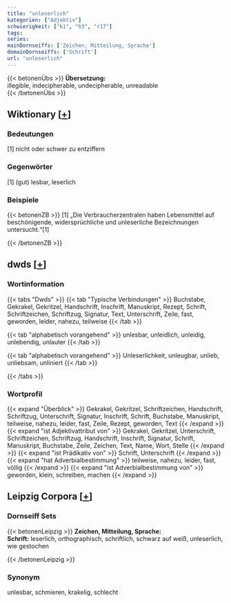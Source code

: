 ```yaml
---
title: "unleserlich"
kategorien: ["Adjektiv"]
schwierigkeit: ["k1", "h3", "r17"]
tags:
series:
mainDornseiffs: ['Zeichen, Mitteilung, Sprache']
domainDornseiffs: ['Schrift']
url: "unleserlich"
---
```


{{< betonenÜbs >}}
**Übersetzung:**  
illegible, indecipherable, undecipherable, unreadable  
{{< /betonenÜbs >}}

## Wiktionary [[+](https://de.wiktionary.org/wiki/unleserlich)]

### Bedeutungen
[1] nicht oder schwer zu entziffern  

### Gegenwörter
[1] (gut) lesbar, leserlich  

### Beispiele
{{< betonenZB >}}
[1] „Die Verbraucherzentralen haben Lebensmittel auf beschönigende, widersprüchliche und unleserliche Bezeichnungen untersucht.“[1]  

{{< /betonenZB >}}


## dwds [[+](https://www.dwds.de/wb/unleserlich)]

### Wortinformation
{{< tabs "Dwds" >}}
{{< tab "Typische Verbindungen" >}}
Buchstabe, Gekrakel, Gekritzel, Handschrift, Inschrift, Manuskript, Rezept, Schrift, Schriftzeichen, Schriftzug, Signatur, Text, Unterschrift, Zeile, fast, geworden, leider, nahezu, teilweise
{{< /tab >}}

{{< tab "alphabetisch vorangehend" >}}
unlesbar, unleidlich, unleidig, unlebendig, unlauter
{{< /tab >}}

{{< tab "alphabetisch vorangehend" >}}
Unleserlichkeit, unleugbar, unlieb, unliebsam, unliniert
{{< /tab >}}

{{< /tabs >}}

### Wortprofil
{{< expand "Überblick" >}} Gekrakel, Gekritzel, Schriftzeichen, Handschrift, Schriftzug, Unterschrift, Signatur, Inschrift, Schrift, Buchstabe, Manuskript, teilweise, nahezu, leider, fast, Zeile, Rezept, geworden, Text {{< /expand >}}
{{< expand "ist Adjektivattribut von" >}} Gekrakel, Gekritzel, Unterschrift, Schriftzeichen, Schriftzug, Handschrift, Inschrift, Signatur, Schrift, Manuskript, Buchstabe, Zeile, Zeichen, Text, Name, Wort, Stelle {{< /expand >}}
{{< expand "ist Prädikativ von" >}} Schrift, Unterschrift {{< /expand >}}
{{< expand "hat Adverbialbestimmung" >}} teilweise, nahezu, leider, fast, völlig {{< /expand >}}
{{< expand "ist Adverbialbestimmung von" >}} geworden, klein, schreiben, machen {{< /expand >}}

## Leipzig Corpora [[+](https://corpora.uni-leipzig.de/en/res?word=unleserlich&corpusId=deu_newscrawl-public_2018)]

### Dornseiff Sets
{{< betonenLeipzig >}}
**Zeichen, Mitteilung, Sprache:**  
**Schrift:** leserlich, orthographisch, schriftlich, schwarz auf weiß, unleserlich, wie gestochen  

{{< /betonenLeipzig >}}

### Synonym
unlesbar, schmieren, krakelig, schlecht

